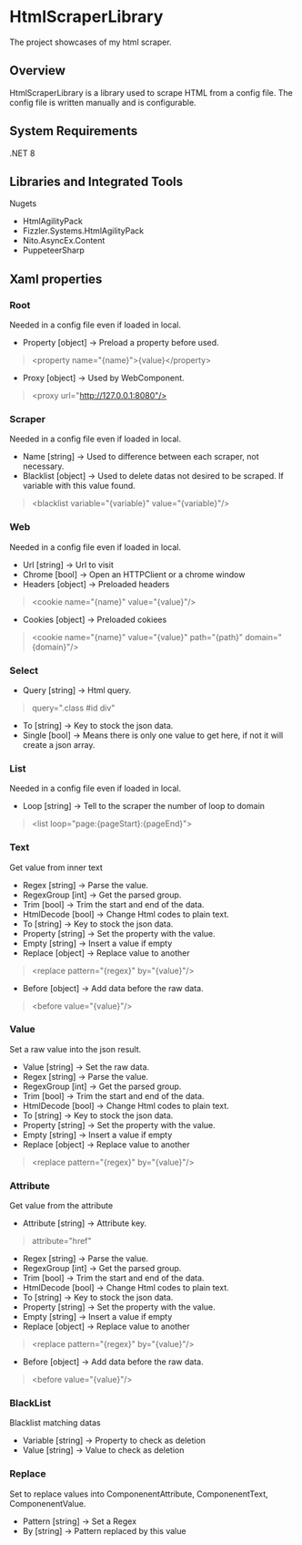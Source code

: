 # HtmlScraperLibrary
The project showcases of my html scraper.

## Overview

HtmlScraperLibrary is a library used to scrape HTML from a config file.
The config file is written manually and is configurable.

## System Requirements

.NET 8

## Libraries and Integrated Tools

Nugets
* HtmlAgilityPack
* Fizzler.Systems.HtmlAgilityPack
* Nito.AsyncEx.Content
* PuppeteerSharp


## Xaml properties

### Root
Needed in a config file even if loaded in local.
* Property [object] -> Preload a property before used.
> \<property name="{name}">{value}\</property>
* Proxy [object] -> Used by WebComponent.
> \<proxy url="http://127.0.0.1:8080"/>

### Scraper
Needed in a config file even if loaded in local.
* Name [string] -> Used to difference between each scraper, not necessary.
* Blacklist [object] -> Used to delete datas not desired to be scraped. If variable with this value found.
> \<blacklist variable="{variable}" value="{variable}"/>

### Web
Needed in a config file even if loaded in local.
* Url [string] -> Url to visit
* Chrome [bool] -> Open an HTTPClient or a chrome window
* Headers [object] -> Preloaded headers
> \<cookie name="{name}" value="{value}"/>
* Cookies [object] -> Preloaded cokiees
> \<cookie name="{name}" value="{value}" path="{path}" domain="{domain}"/>

### Select
* Query [string] -> Html query.
> query=".class #id div"
* To [string] -> Key to stock the json data.
* Single [bool] -> Means there is only one value to get here, if not it will create a json array.

### List
Needed in a config file even if loaded in local.
* Loop [string] -> Tell to the scraper the number of loop to domain
> \<list loop="page:{pageStart}:{pageEnd}">


### Text
Get value from inner text
* Regex [string] -> Parse the value.
* RegexGroup [int] -> Get the parsed group.
* Trim [bool] -> Trim the start and end of the data.
* HtmlDecode [bool] -> Change Html codes to plain text.
* To [string] -> Key to stock the json data.
* Property [string] -> Set the property with the value.
* Empty [string] -> Insert a value if empty
* Replace [object] -> Replace value to another
> \<replace pattern="{regex}" by="{value}"/>
* Before [object] -> Add data before the raw data.
> \<before value="{value}"/>

### Value
Set a raw value into the json result.
* Value [string] -> Set the raw data.
* Regex [string] -> Parse the value.
* RegexGroup [int] -> Get the parsed group.
* Trim [bool] -> Trim the start and end of the data.
* HtmlDecode [bool] -> Change Html codes to plain text.
* To [string] -> Key to stock the json data.
* Property [string] -> Set the property with the value.
* Empty [string] -> Insert a value if empty
* Replace [object] -> Replace value to another
> \<replace pattern="{regex}" by="{value}"/>

### Attribute
Get value from the attribute
* Attribute [string] -> Attribute key.
> attribute="href"
* Regex [string] -> Parse the value.
* RegexGroup [int] -> Get the parsed group.
* Trim [bool] -> Trim the start and end of the data.
* HtmlDecode [bool] -> Change Html codes to plain text.
* To [string] -> Key to stock the json data.
* Property [string] -> Set the property with the value.
* Empty [string] -> Insert a value if empty
* Replace [object] -> Replace value to another
> \<replace pattern="{regex}" by="{value}"/>
* Before [object] -> Add data before the raw data.
> \<before value="{value}"/>


### BlackList
Blacklist matching datas
* Variable [string] -> Property to check as deletion
* Value [string] -> Value to check as deletion

### Replace
Set to replace values into ComponenentAttribute, ComponenentText, ComponenentValue.
* Pattern [string] -> Set a Regex
* By [string] -> Pattern replaced by this value